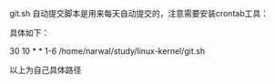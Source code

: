 git.sh 自动提交脚本是用来每天自动提交的，注意需要安装crontab工具：

具体如下：

30 10 * * 1-6 /home/narwal/study/linux-kernel/git.sh


以上为自己具体路径
